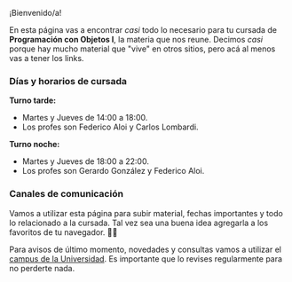 ¡Bienvenido/a!

En esta página vas a encontrar _casi_ todo lo necesario para tu cursada de **Programación con Objetos I**, la materia que nos reune. Decimos _casi_ porque hay mucho material que "vive" en otros sitios, pero acá al menos vas a tener los links.

### Días y horarios de cursada

**Turno tarde:**
* Martes y Jueves de 14:00 a 18:00.
* Los profes son Federico Aloi y Carlos Lombardi.

**Turno noche:**
* Martes y Jueves de 18:00 a 22:00.
* Los profes son Gerardo González y Federico Aloi.

### Canales de comunicación

Vamos a utilizar esta página para subir material, fechas importantes y todo lo relacionado a la cursada. Tal vez sea una buena idea agregarla a los favoritos de tu navegador. :link::globe_with_meridians:

Para avisos de último momento, novedades y consultas vamos a utilizar el [campus de la Universidad](http://campus.unahur.edu.ar/). Es importante que lo revises regularmente para no perderte nada.
